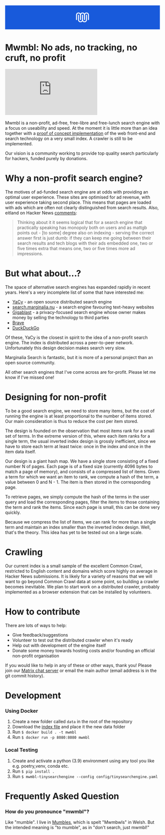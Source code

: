![banner](docs/assets/images/banner_mwmbl.svg)

Mwmbl: No ads, no tracking, no cruft, no profit
===============================================

[![Matrix](https://img.shields.io/matrix/mwmbl:matrix.org?color=blue&label=Matrix&style=for-the-badge)](https://matrix.to/#/#mwmbl:matrix.org)

Mwmbl is a non-profit, ad-free, free-libre and free-lunch search
engine with a focus on useability and speed. At the moment it is
little more than an idea together with a [proof of concept
implementation](https://mwmbl.org/) of
the web front-end and search technology on a very small index. A
crawler is still to be implemented.

Our vision is a community working to provide top quality search
particularly for hackers, funded purely by donations.

Why a non-profit search engine?
===============================

The motives of ad-funded search engine are at odds with providing an
optimal user experience. These sites are optimised for ad revenue,
with user experience taking second place. This means that pages are
loaded with ads which are often not clearly distinguished from search
results. Also, eitland on Hacker News
[comments](https://news.ycombinator.com/item?id=29427442):

> Thinking about it it seems logical that for a search engine that
> practically speaking has monopoly both on users and as mattgb points
> out - [to some] degree also on indexing - serving the correct answer
> first is just dumb: if they can keep me going between their search
> results and tech blogs with their ads embedded one, two or five
> times extra that means one, two or five times more ad impressions.

But what about...?
==================

The space of alternative search engines has expanded rapidly in recent
years. Here's a very incomplete list of some that have interested me:

 - [YaCy](https://yacy.net/) - an open source distributed search engine
 - [search.marginalia.nu](https://search.marginalia.nu/) - a search
   engine favouring text-heavy websites
 - [Gigablast](https://gigablast.com/) - a privacy-focused search
   engine whose owner makes money by selling the technology to third
   parties
 - [Brave](https://search.brave.com/)
 - [DuckDuckGo](https://duckduckgo.com/)

Of these, YaCy is the closest in spirit to the idea of a non-profit
search engine. The index is distributed across a peer-to-peer
network. Unfortunately this design decision makes search very slow.

Marginalia Search is fantastic, but it is more of a personal project
than an open source community.

All other search engines that I've come across are for-profit. Please
let me know if I've missed one!

Designing for non-profit
========================

To be a good search engine, we need to store many items, but the cost
of running the engine is at least proportional to the number of items
stored. Our main consideration is thus to reduce the cost per item
stored.

The design is founded on the observation that most items rank for a
small set of terms. In the extreme version of this, where each item
ranks for a single term, the usual inverted index design is grossly
inefficient, since we have to store each term at least twice: once in
the index and once in the item data itself.

Our design is a giant hash map. We have a single store consisting of a
fixed number N of pages. Each page is of a fixed size (currently 4096
bytes to match a page of memory), and consists of a compressed list of
items. Given a term for which we want an item to rank, we compute a
hash of the term, a value between 0 and N - 1. The item is then stored
in the corresponding page.

To retrieve pages, we simply compute the hash of the terms in the user
query and load the corresponding pages, filter the items to those
containing the term and rank the items. Since each page is small, this
can be done very quickly.

Because we compress the list of items, we can rank for more than a
single term and maintain an index smaller than the inverted index
design. Well, that's the theory. This idea has yet to be tested out on
a large scale.

Crawling
========

Our current index is a small sample of the excellent Common Crawl,
restricted to English content and domains which score highly on
average in Hacker News submissions. It is likely for a variety of
reasons that we will want to go beyond Common Crawl data at some
point, so building a crawler becomes inevitable. We plan to start work
on a distributed crawler, probably implemented as a browser extension
that can be installed by volunteers.

How to contribute
=================

There are lots of ways to help:
 - Give feedback/suggestions
 - Volunteer to test out the distributed crawler when it's ready
 - Help out with development of the engine itself
 - Donate some money towards hosting costs and/or founding an official
   non-profit organisation

If you would like to help in any of these or other ways, thank you!
Please join our [Matrix chat
server](https://matrix.to/#/#mwmbl:matrix.org) or email the main
author (email address is in the git commit history).

Development
===========

### Using Docker
1. Create a new folder called `data` in the root of the repository
2. Download the [index file](https://storage.googleapis.com/mwmbl/index.tinysearch) and place it the new data folder
3. Run `$ docker build . -t mwmbl`
4. Run `$ docker run -p 8080:8080 mwmbl`

### Local Testing
1. Create and activate a python (3.9) environment using any tool you like e.g. poetry,venv, conda etc.
2. Run `$ pip install .`
3. Run `$ mwmbl-tinysearchengine --config config/tinysearchengine.yaml`

Frequently Asked Question
=========================

### How do you pronounce "mwmbl"?

Like "mumble". I live in [Mumbles](https://en.wikipedia.org/wiki/Mumbles), which is spelt "Mwmbwls" in Welsh. But the intended meaning is "to mumble", as in "don't search, just mwmbl!"
